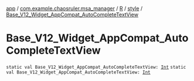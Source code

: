 [app](../../../index.md) / [com.example.chaosruler.msa_manager](../../index.md) / [R](../index.md) / [style](index.md) / [Base_V12_Widget_AppCompat_AutoCompleteTextView](.)

# Base_V12_Widget_AppCompat_AutoCompleteTextView

`static val Base_V12_Widget_AppCompat_AutoCompleteTextView: `[`Int`](https://kotlinlang.org/api/latest/jvm/stdlib/kotlin/-int/index.html)
`static val Base_V12_Widget_AppCompat_AutoCompleteTextView: `[`Int`](https://kotlinlang.org/api/latest/jvm/stdlib/kotlin/-int/index.html)